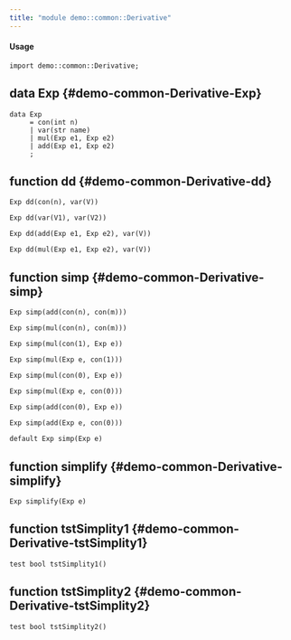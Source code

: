 ```yaml
---
title: "module demo::common::Derivative"
---
```


#### Usage

`import demo::common::Derivative;`


## data Exp {#demo-common-Derivative-Exp}

```rascal
data Exp  
     = con(int n)
     | var(str name)
     | mul(Exp e1, Exp e2)
     | add(Exp e1, Exp e2)
     ;
```

## function dd {#demo-common-Derivative-dd}

```rascal
Exp dd(con(n), var(V))

Exp dd(var(V1), var(V2))

Exp dd(add(Exp e1, Exp e2), var(V))

Exp dd(mul(Exp e1, Exp e2), var(V))

```

## function simp {#demo-common-Derivative-simp}

```rascal
Exp simp(add(con(n), con(m)))

Exp simp(mul(con(n), con(m)))

Exp simp(mul(con(1), Exp e))

Exp simp(mul(Exp e, con(1)))

Exp simp(mul(con(0), Exp e))

Exp simp(mul(Exp e, con(0)))

Exp simp(add(con(0), Exp e))

Exp simp(add(Exp e, con(0)))

default Exp simp(Exp e)

```

## function simplify {#demo-common-Derivative-simplify}

```rascal
Exp simplify(Exp e)

```

## function tstSimplity1 {#demo-common-Derivative-tstSimplity1}

```rascal
test bool tstSimplity1()

```

## function tstSimplity2 {#demo-common-Derivative-tstSimplity2}

```rascal
test bool tstSimplity2()

```

